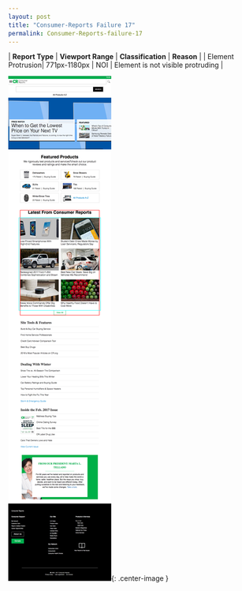 ```yaml
---
layout: post
title: "Consumer-Reports Failure 17"
permalink: Consumer-Reports-failure-17
---
```

| **Report Type** | **Viewport Range** | **Classification** | **Reason** |
| Element Protrusion| 771px-1180px | NOI | Element is not visible protruding | 

![Screenshot of the fault](assets/images/Consumer-Reports/fault17/overflow-Width975.png){: .center-image }